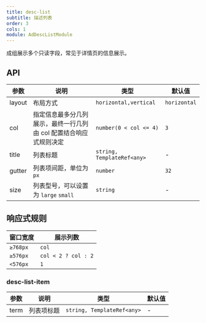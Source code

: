 ```yaml
---
title: desc-list
subtitle: 描述列表
order: 3
cols: 1
module: AdDescListModule
---
```


成组展示多个只读字段，常见于详情页的信息展示。

## API

参数 | 说明 | 类型 | 默认值
----|------|-----|------
layout | 布局方式  | `horizontal,vertical` | `horizontal`
col | 指定信息最多分几列展示，最终一行几列由 col 配置结合响应式规则决定 | `number(0 < col <= 4)` | `3`
title | 列表标题  | `string, TemplateRef<any>` | -
gutter | 列表项间距，单位为 `px`  | `number` | `32`
size | 列表型号，可以设置为 `large` `small`  | `string` | -

## 响应式规则

| 窗口宽度             | 展示列数                                      |
|---------------------|---------------------------------------------|
| `≥768px`           |  `col`                                       |
| `≥576px`           |  `col < 2 ? col : 2`                         |
| `<576px`           |  `1`                                         |

### desc-list-item

| 参数      | 说明                                      | 类型         | 默认值 |
|----------|------------------------------------------|-------------|-------|
| term     | 列表项标题                                 | `string, TemplateRef<any>`  | - |

